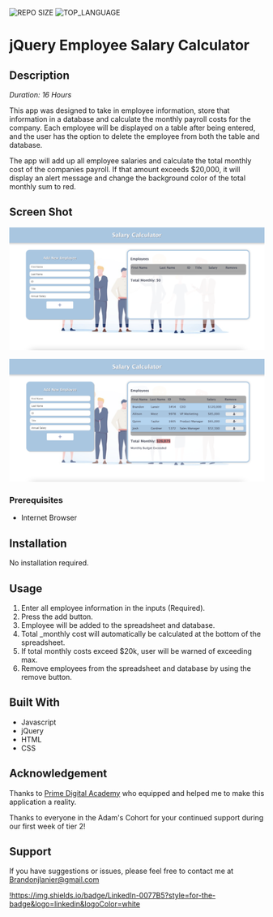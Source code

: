 ![REPO SIZE](https://img.shields.io/github/repo-size/brandon-lanier/weekend-jquery-salary-calculator.svg?style=flat-square)
![TOP_LANGUAGE](https://img.shields.io/github/languages/top/brandon-lanier/weekend-jquery-salary-calculator.svg?style=flat-square)
# jQuery Employee Salary Calculator

## Description

_Duration: 16 Hours_

This app was designed to take in employee information, store that information in a database and calculate the monthly payroll costs for the company.  Each employee will be displayed on a table after being entered, and the user has the option to delete the employee from both the table and database.

The app will add up all employee salaries and calculate the total monthly cost of the companies payroll.  If that amount exceeds $20,000, it will display an alert message and change the background color of the total monthly sum to red.

## Screen Shot

![alt text](https://github.com/Brandon-Lanier/weekend-jquery-salary-calculator/blob/master/screen1.png?raw=true)

![alt text](https://github.com/Brandon-Lanier/weekend-jquery-salary-calculator/blob/master/screen2.png?raw=true)

### Prerequisites

- Internet Browser

## Installation

No installation required.

## Usage

1. Enter all employee information in the inputs (Required).
2. Press the add button.
3. Employee will be added to the spreadsheet and database.
4. Total _monthly cost will automatically be calculated at the bottom of the spreadsheet.
5. If total monthly costs exceed $20k, user will be warned of exceeding max.
6. Remove employees from the spreadsheet and database by using the remove button.

## Built With

- Javascript
- jQuery
- HTML
- CSS

## Acknowledgement
Thanks to [Prime Digital Academy](www.primeacademy.io) who equipped and helped me to make this application a reality. 

Thanks to everyone in the Adam's Cohort for your continued support during our first week of tier 2!

## Support
If you have suggestions or issues, please feel free to contact me at [Brandonjlanier@gmail.com](mailto:brandonjlanier@gmail.com)

<a href="<https://www.linkedin.com/in/brandon-lanier-b5678b26/>">!https://img.shields.io/badge/LinkedIn-0077B5?style=for-the-badge&logo=linkedin&logoColor=white</a>


